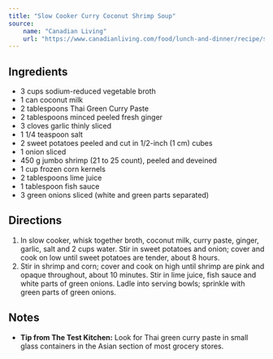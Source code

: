 ```yaml
---
title: "Slow Cooker Curry Coconut Shrimp Soup"
source:
    name: "Canadian Living"
    url: "https://www.canadianliving.com/food/lunch-and-dinner/recipe/slow-cooker-curry-coconut-shrimp-soup"
---
```


## Ingredients

-   3 cups sodium-reduced vegetable broth
-   1 can coconut milk
-   2 tablespoons Thai Green Curry Paste
-   2 tablespoons minced peeled fresh ginger
-   3 cloves garlic thinly sliced
-   1 1/4 teaspoon salt
-   2 sweet potatoes peeled and cut in 1/2-inch (1 cm) cubes
-   1 onion sliced
-   450 g jumbo shrimp (21 to 25 count), peeled and deveined
-   1 cup frozen corn kernels
-   2 tablespoons lime juice
-   1 tablespoon fish sauce
-   3 green onions sliced (white and green parts separated)

## Directions

1. In slow cooker, whisk together broth, coconut milk, curry paste, ginger, garlic, salt and 2 cups water. Stir in sweet potatoes and onion; cover and cook on low until sweet potatoes are tender, about 8 hours.
1. Stir in shrimp and corn; cover and cook on high until shrimp are pink and opaque throughout, about 10 minutes. Stir in lime juice, fish sauce and white parts of green onions. Ladle into serving bowls; sprinkle with green parts of green onions.

## Notes

-   **Tip from The Test Kitchen:** Look for Thai green curry paste in small glass containers in the Asian section of most grocery stores.
